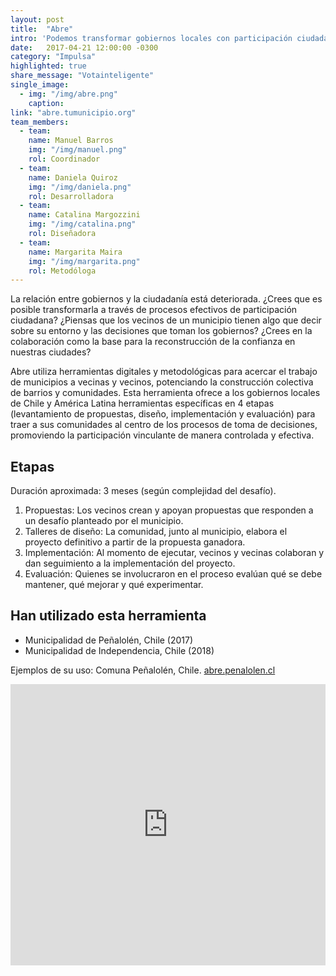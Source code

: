 ```yaml
---
layout: post
title:  "Abre"
intro: 'Podemos transformar gobiernos locales con participación ciudadana. Abre da las herramientas para lograrlo.'
date:   2017-04-21 12:00:00 -0300
category: "Impulsa"
highlighted: true
share_message: "Votainteligente"
single_image:
  - img: "/img/abre.png"
    caption:
link: "abre.tumunicipio.org"
team_members:
  - team:
    name: Manuel Barros
    img: "/img/manuel.png"
    rol: Coordinador
  - team:
    name: Daniela Quiroz
    img: "/img/daniela.png"
    rol: Desarrolladora
  - team:
    name: Catalina Margozzini
    img: "/img/catalina.png"
    rol: Diseñadora
  - team:
    name: Margarita Maira
    img: "/img/margarita.png"
    rol: Metodóloga
---
```

La relación entre gobiernos y la ciudadanía está deteriorada. ¿Crees que es posible transformarla a través de procesos efectivos de participación ciudadana? ¿Piensas que los vecinos de un municipio tienen algo que decir sobre su entorno y las decisiones que toman los gobiernos? ¿Crees en la colaboración como la base para la reconstrucción de la confianza en nuestras ciudades?

Abre utiliza herramientas digitales y metodológicas para acercar el trabajo de municipios a vecinas y vecinos, potenciando la construcción colectiva de barrios y comunidades. Esta herramienta ofrece a los gobiernos locales de Chile y América Latina herramientas específicas en 4 etapas (levantamiento de propuestas, diseño, implementación y evaluación) para traer a sus comunidades al centro de los procesos de toma de decisiones, promoviendo la participación vinculante de manera controlada y efectiva.

## Etapas
Duración aproximada: 3 meses (según complejidad del desafío).
1. Propuestas: Los vecinos crean y apoyan propuestas que responden a un desafío planteado por el municipio.
2. Talleres de diseño: La comunidad, junto al municipio, elabora el proyecto definitivo a partir de la propuesta ganadora.
3. Implementación: Al momento de ejecutar, vecinos y vecinas colaboran y dan seguimiento a la implementación del proyecto.
4. Evaluación: Quienes se involucraron en el proceso evalúan qué se debe mantener, qué mejorar y qué experimentar.

## Han utilizado esta herramienta
- Municipalidad de Peñalolén, Chile (2017)
- Municipalidad de Independencia, Chile (2018)

Ejemplos de su uso: Comuna Peñalolén, Chile. [abre.penalolen.cl](https://abre.penalolen.cl)

<iframe width="100%" height="450" src="https://www.youtube.com/embed/KAb-0RBCrGM?rel=0&amp;showinfo=0" frameborder="0" allow="autoplay; encrypted-media" allowfullscreen></iframe>
